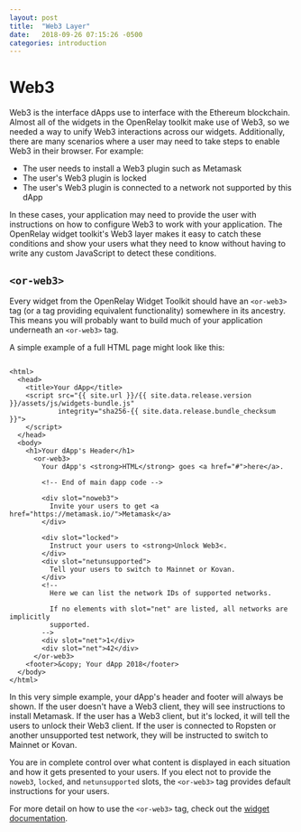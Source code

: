 ```yaml
---
layout: post
title:  "Web3 Layer"
date:   2018-09-26 07:15:26 -0500
categories: introduction
---
```


# Web3

Web3 is the interface dApps use to interface with the Ethereum blockchain.
Almost all of the widgets in the OpenRelay toolkit make use of Web3, so we
needed a way to unify Web3 interactions across our widgets. Additionally, there
are many scenarios where a user may need to take steps to enable Web3 in their
browser. For example:

* The user needs to install a Web3 plugin such as Metamask
* The user's Web3 plugin is locked
* The user's Web3 plugin is connected to a network not supported by this dApp

In these cases, your application may need to provide the user with instructions
on how to configure Web3 to work with your application. The OpenRelay widget
toolkit's Web3 layer makes it easy to catch these conditions and show your
users what they need to know without having to write any custom JavaScript to
detect these conditions.

## `<or-web3>`

Every widget from the OpenRelay Widget Toolkit should have an `<or-web3>` tag
(or a tag providing equivalent functionality) somewhere in its ancestry. This
means you will probably want to build much of your application underneath an
`<or-web3>` tag.

A simple example of a full HTML page might look like this:


<pre class="line-numbers"><code class="language-html">
&lt;html>
  &lt;head>
    &lt;title>Your dApp&lt;/title>
    &lt;script src="{{ site.url }}/{{ site.data.release.version }}/assets/js/widgets-bundle.js"
            integrity="sha256-{{ site.data.release.bundle_checksum }}">
    &lt;/script>
  &lt;/head>
  &lt;body>
    &lt;h1>Your dApp's Header&lt;/h1>
      &lt;or-web3>
        Your dApp's &lt;strong>HTML&lt;/strong> goes &lt;a href="#">here&lt;/a>.

        &lt;!-- End of main dapp code -->

        &lt;div slot="noweb3">
          Invite your users to get &lt;a href="https://metamask.io/">Metamask&lt;/a>
        &lt;/div>

        &lt;div slot="locked">
          Instruct your users to &lt;strong>Unlock Web3&lt;</strong>.
        &lt;/div>
        &lt;div slot="netunsupported">
          Tell your users to switch to Mainnet or Kovan.
        &lt;/div>
        &lt;!--
          Here we can list the network IDs of supported networks.

          If no elements with slot="net" are listed, all networks are implicitly
          supported.
        -->
        &lt;div slot="net">1&lt;/div>
        &lt;div slot="net">42&lt;/div>
      &lt;/or-web3>
    &lt;footer>&amp;copy; Your dApp 2018&lt;/footer>
  &lt;/body>
&lt;/html>
</code></pre>

In this very simple example, your dApp's header and footer will always be
shown. If the user doesn't have a Web3 client, they will see instructions to
install Metamask. If the user has a Web3 client, but it's locked, it will tell
the users to unlock their Web3 client. If the user is connected to Ropsten or
another unsupported test network, they will be instructed to switch to Mainnet
or Kovan.

You are in complete control over what content is displayed in each situation
and how it gets presented to your users. If you elect not to provide the
`noweb3`, `locked`, and `netunsupported` slots, the `<or-web3>` tag provides
default instructions for your users.

For more detail on how to use the `<or-web3>` tag, check out the
[widget documentation](../widgets/or-web3.html).
